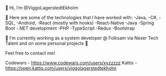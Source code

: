 👋 Hi, I’m @ViggoLagerstedtEkholm

👀 Here are some of the technologies that I have worked with:
-Java, 
-C#, 
-SQL, 
-Android,
-React (mostly with hooks)
-React-Native 
-Java
-Spring Boot
-.NET development
-PHP
-TypeScript
-Redux
-Bootstrap

🌱 I’m currently working as a system developer @ Folksam via Nexer Tech Talent and on some personal projects 👀

Feel free to contact me!

Codewars - https://www.codewars.com/users/xyzzzzz
Kattis - https://open.kattis.com/users/viggolagerstedtekholm

<!---
ViggoLagerstedtEkholm/ViggoLagerstedtEkholm is a ✨ special ✨ repository because its `README.md` (this file) appears on your GitHub profile.
You can click the Preview link to take a look at your changes.
--->
